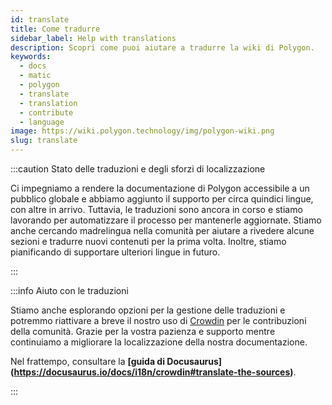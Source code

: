 ```yaml
---
id: translate
title: Come tradurre
sidebar_label: Help with translations
description: Scopri come puoi aiutare a tradurre la wiki di Polygon.
keywords:
  - docs
  - matic
  - polygon
  - translate
  - translation
  - contribute
  - language
image: https://wiki.polygon.technology/img/polygon-wiki.png
slug: translate
---
```


:::caution Stato delle traduzioni e degli sforzi di localizzazione

Ci impegniamo a rendere la documentazione di Polygon accessibile a un pubblico globale e abbiamo aggiunto il supporto per circa quindici lingue, con altre in arrivo. Tuttavia, le traduzioni sono ancora in corso e stiamo lavorando per automatizzare il processo per mantenerle aggiornate. Stiamo anche cercando madrelingua nella comunità per aiutare a rivedere alcune sezioni e tradurre nuovi contenuti per la prima volta. Inoltre, stiamo pianificando di supportare ulteriori lingue in futuro.

:::

:::info Aiuto con le traduzioni

Stiamo anche esplorando opzioni per la gestione delle traduzioni e potremmo riattivare a breve il nostro uso di [Crowdin](https://crowdin.com/) per le contribuzioni della comunità. Grazie per la vostra pazienza e supporto mentre continuiamo a migliorare la localizzazione della nostra documentazione.

Nel frattempo, consultare la **[guida di Docusaurus] (https://docusaurus.io/docs/i18n/crowdin#translate-the-sources)**.

:::

